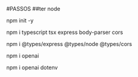 #PASSOS
##ter node

npm init -y

npm i typescript tsx express body-parser cors

npm i @types/express @types/node @types/cors

npm i openai

npm i openai dotenv

